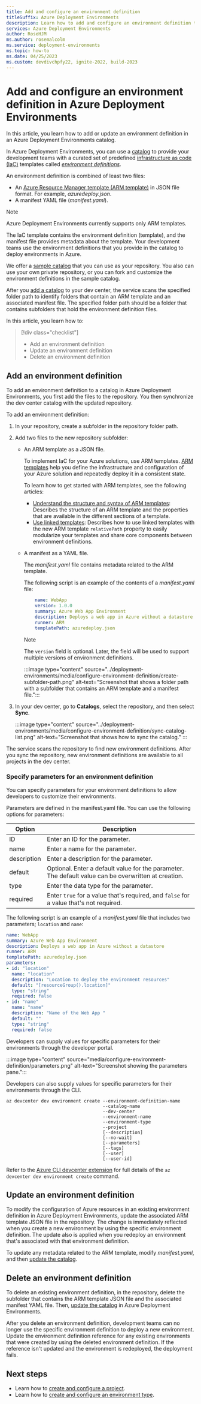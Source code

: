 ```yaml
---
title: Add and configure an environment definition 
titleSuffix: Azure Deployment Environments
description: Learn how to add and configure an environment definition to use in your Azure Deployment Environments projects. Environment definitions contain an IaC template that defines the environment.
services: Azure Deployment Environments
author: RoseHJM
ms.author: rosemalcolm
ms.service: deployment-environments
ms.topic: how-to
ms.date: 04/25/2023
ms.custom: devdivchpfy22, ignite-2022, build-2023
---
```


# Add and configure an environment definition in Azure Deployment Environments

In this article, you learn how to add or update an environment definition in an Azure Deployment Environments catalog.

In Azure Deployment Environments, you can use a [catalog](concept-environments-key-concepts.md#catalogs) to provide your development teams with a curated set of predefined [infrastructure as code (IaC)](/devops/deliver/what-is-infrastructure-as-code) templates called [*environment definitions*](concept-environments-key-concepts.md#environment-definitions).

An environment definition is combined of least two files:

- An [Azure Resource Manager template (ARM template)](../azure-resource-manager/templates/overview.md) in JSON file format. For example, *azuredeploy.json*.
- A manifest YAML file (*manifest.yaml*).

>[!NOTE]
> Azure Deployment Environments currently supports only ARM templates.

The IaC template contains the environment definition (template), and the manifest file provides metadata about the template. Your development teams use the environment definitions that you provide in the catalog to deploy environments in Azure.

We offer a [sample catalog](https://aka.ms/deployment-environments/SampleCatalog) that you can use as your repository. You also can use your own private repository, or you can fork and customize the environment definitions in the sample catalog.

After you [add a catalog](how-to-configure-catalog.md) to your dev center, the service scans the specified folder path to identify folders that contain an ARM template and an associated manifest file. The specified folder path should be a folder that contains subfolders that hold the environment definition files.

In this article, you learn how to:

> [!div class="checklist"]
>
> - Add an environment definition
> - Update an environment definition
> - Delete an environment definition

<a name="add-a-new-environment-definition"></a>

## Add an environment definition

To add an environment definition to a catalog in Azure Deployment Environments, you first add the files to the repository. You then synchronize the dev center catalog with the updated repository.

To add an environment definition:

1. In your repository, create a subfolder in the repository folder path.

1. Add two files to the new repository subfolder:

   - An ARM template as a JSON file.

      To implement IaC for your Azure solutions, use ARM templates. [ARM templates](../azure-resource-manager/templates/overview.md) help you define the infrastructure and configuration of your Azure solution and repeatedly deploy it in a consistent state.

      To learn how to get started with ARM templates, see the following articles:

      - [Understand the structure and syntax of ARM templates](../azure-resource-manager/templates/syntax.md): Describes the structure of an ARM template and the properties that are available in the different sections of a template.
      - [Use linked templates](../azure-resource-manager/templates/linked-templates.md?tabs=azure-powershell#use-relative-path-for-linked-templates): Describes how to use linked templates with the new ARM template `relativePath` property to easily modularize your templates and share core components between environment definitions.

   - A manifest as a YAML file.

      The *manifest.yaml* file contains metadata related to the ARM template.

       The following script is an example of the contents of a *manifest.yaml* file:

       ```yaml
           name: WebApp
           version: 1.0.0
           summary: Azure Web App Environment
           description: Deploys a web app in Azure without a datastore
           runner: ARM
           templatePath: azuredeploy.json
        ```  
  
       > [!NOTE]
       > The `version` field is optional. Later, the field will be used to support multiple versions of environment definitions.

      :::image type="content" source="../deployment-environments/media/configure-environment-definition/create-subfolder-path.png" alt-text="Screenshot that shows a folder path with a subfolder that contains an ARM template and a manifest file.":::

1. In your dev center, go to **Catalogs**, select the repository, and then select **Sync**.

    :::image type="content" source="../deployment-environments/media/configure-environment-definition/sync-catalog-list.png" alt-text="Screenshot that shows how to sync the catalog." :::

The service scans the repository to find new environment definitions. After you sync the repository, new environment definitions are available to all projects in the dev center.

### Specify parameters for an environment definition

You can specify parameters for your environment definitions to allow developers to customize their environments. 

Parameters are defined in the manifest.yaml file. You can use the following options for parameters: 

|Option  |Description  |
|---------|---------|
|ID     |Enter an ID for the parameter.|
|name     |Enter a name for the parameter.|
|description     |Enter a description for the parameter.|
|default     |Optional. Enter a default value for the parameter. The default value can be overwritten at creation.|
|type     |Enter the data type for the parameter.|
|required|Enter `true` for a value that's required, and  `false` for a value that's not required.|

The following script is an example of a *manifest.yaml* file that includes two parameters; `location` and `name`: 

```YAML
name: WebApp
summary: Azure Web App Environment
description: Deploys a web app in Azure without a datastore
runner: ARM
templatePath: azuredeploy.json
parameters:
- id: "location"
  name: "location"
  description: "Location to deploy the environment resources"
  default: "[resourceGroup().location]"
  type: "string"
  required: false
- id: "name"
  name: "name"
  description: "Name of the Web App "
  default: ""
  type: "string"
  required: false
```

Developers can supply values for specific parameters for their environments through the developer portal.

:::image type="content" source="media/configure-environment-definition/parameters.png" alt-text="Screenshot showing the parameters pane.":::

Developers can also supply values for specific parameters for their environments through the CLI.

```azurecli
az devcenter dev environment create --environment-definition-name
                                    --catalog-name
                                    --dev-center
                                    --environment-name
                                    --environment-type
                                    --project
                                    [--description]
                                    [--no-wait]
                                    [--parameters]
                                    [--tags]
                                    [--user]
                                    [--user-id]
```
Refer to the [Azure CLI devcenter extension](/cli/azure/devcenter/dev/environment) for full details of the `az devcenter dev environment create` command.
## Update an environment definition

To modify the configuration of Azure resources in an existing environment definition in Azure Deployment Environments, update the associated ARM template JSON file in the repository. The change is immediately reflected when you create a new environment by using the specific environment definition. The update also is applied when you redeploy an environment that's associated with that environment definition.

To update any metadata related to the ARM template, modify *manifest.yaml*, and then [update the catalog](how-to-configure-catalog.md#update-a-catalog).

## Delete an environment definition

To delete an existing environment definition, in the repository, delete the subfolder that contains the ARM template JSON file and the associated manifest YAML file. Then, [update the catalog](how-to-configure-catalog.md#update-a-catalog) in Azure Deployment Environments.

After you delete an environment definition, development teams can no longer use the specific environment definition to deploy a new environment. Update the environment definition reference for any existing environments that were created by using the deleted environment definition. If the reference isn't updated and the environment is redeployed, the deployment fails.

## Next steps

- Learn how to [create and configure a project](./quickstart-create-and-configure-projects.md).
- Learn how to [create and configure an environment type](quickstart-create-access-environments.md).
